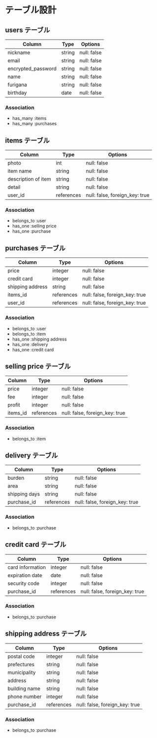 # テーブル設計

## users テーブル

| Column                 | Type   | Options     |
| --------               | ------ | ----------- |
| nickname               | string | null: false |
| email                  | string | null: false |
| encrypted_password     | string | null: false |
| name                   | string | null: false |
| furigana               | string | null: false |
| birthday               | date   | null: false |

### Association
- has_many :items
- has_many :purchases

## items テーブル

| Column              | Type       | Options                        |
| --------            | ------     | -----------                    |
| photo               | int        | null: false                    |
| item name           | string     | null: false                    |
| description of item | string     | null: false                    |
| detail              | string     | null: false                    |
| user_id             | references | null: false, foreign_key: true |

### Association
- belongs_to :user
- has_one :selling price
- has_one :purchase

## purchases テーブル

| Column           | Type       | Options                        |
| --------         | ------     | -----------                    |
| price            | integer    | null: false                    |
| credit card      | integer    | null: false                    |
| shipping address | string     | null: false                    |
| items_id         | references | null: false, foreign_key: true |
| user_id          | references | null: false, foreign_key: true |

### Association
- belongs_to :user
- belongs_to :item
- has_one :shipping address
- has_one :delivery
- has_one :credit card

## selling price テーブル

| Column   | Type       | Options                        |
| -------- | ------     | -----------                    |
| price    | integer    | null: false                    |
| fee      | integer    | null: false                    |
| profit   | integer    | null: false                    |
| items_id | references | null: false, foreign_key: true |

### Association
- belongs_to :item

## delivery テーブル

| Column        | Type       | Options                        |
| ------------- | ------     | -----------                    |
| burden        | string     | null: false                    |
| area          | string     | null: false                    |
| shipping days | string     | null: false                    |
| purchase_id   | references | null: false, foreign_key: true |

### Association
- belongs_to :purchase

## credit card テーブル

| Column           | Type       | Options                        |
| -----------------| ------     | -----------                    |
| card information | integer    | null: false                    |
| expiration date  | date       | null: false                    |
| security code    | integer    | null: false                    |
| purchase_id      | references | null: false, foreign_key: true |

### Association
- belongs_to :purchase

## shipping address テーブル

| Column        | Type       | Options                        |
| ------------- | ------     | -----------                    |
| postal code   | integer    | null: false                    |
| prefectures   | string     | null: false                    |
| municipality  | string     | null: false                    |
| address       | string     | null: false                    |
| building name | string     | null: false                    |
| phone number  | integer    | null: false                    |
| purchase_id   | references | null: false, foreign_key: true |

### Association
- belongs_to :purchase
